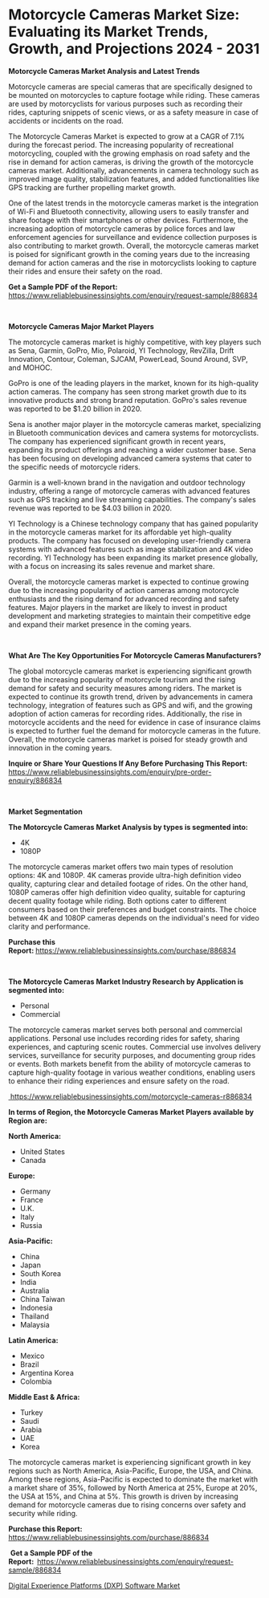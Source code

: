 <p><h1>Motorcycle Cameras Market Size: Evaluating its Market Trends, Growth, and Projections 2024 - 2031</h1></p><p><strong>Motorcycle Cameras Market Analysis and Latest Trends</strong></p>
<p><p>Motorcycle cameras are special cameras that are specifically designed to be mounted on motorcycles to capture footage while riding. These cameras are used by motorcyclists for various purposes such as recording their rides, capturing snippets of scenic views, or as a safety measure in case of accidents or incidents on the road.</p><p>The Motorcycle Cameras Market is expected to grow at a CAGR of 7.1% during the forecast period. The increasing popularity of recreational motorcycling, coupled with the growing emphasis on road safety and the rise in demand for action cameras, is driving the growth of the motorcycle cameras market. Additionally, advancements in camera technology such as improved image quality, stabilization features, and added functionalities like GPS tracking are further propelling market growth.</p><p>One of the latest trends in the motorcycle cameras market is the integration of Wi-Fi and Bluetooth connectivity, allowing users to easily transfer and share footage with their smartphones or other devices. Furthermore, the increasing adoption of motorcycle cameras by police forces and law enforcement agencies for surveillance and evidence collection purposes is also contributing to market growth. Overall, the motorcycle cameras market is poised for significant growth in the coming years due to the increasing demand for action cameras and the rise in motorcyclists looking to capture their rides and ensure their safety on the road.</p></p>
<p><strong>Get a Sample PDF of the Report:&nbsp;</strong> <a href="https://www.reliablebusinessinsights.com/enquiry/request-sample/886834">https://www.reliablebusinessinsights.com/enquiry/request-sample/886834</a></p>
<p>&nbsp;</p>
<p><strong>Motorcycle Cameras Major Market Players</strong></p>
<p><p>The motorcycle cameras market is highly competitive, with key players such as Sena, Garmin, GoPro, Mio, Polaroid, YI Technology, RevZilla, Drift Innovation, Contour, Coleman, SJCAM, PowerLead, Sound Around, SVP, and MOHOC. </p><p>GoPro is one of the leading players in the market, known for its high-quality action cameras. The company has seen strong market growth due to its innovative products and strong brand reputation. GoPro's sales revenue was reported to be $1.20 billion in 2020.</p><p>Sena is another major player in the motorcycle cameras market, specializing in Bluetooth communication devices and camera systems for motorcyclists. The company has experienced significant growth in recent years, expanding its product offerings and reaching a wider customer base. Sena has been focusing on developing advanced camera systems that cater to the specific needs of motorcycle riders.</p><p>Garmin is a well-known brand in the navigation and outdoor technology industry, offering a range of motorcycle cameras with advanced features such as GPS tracking and live streaming capabilities. The company's sales revenue was reported to be $4.03 billion in 2020.</p><p>YI Technology is a Chinese technology company that has gained popularity in the motorcycle cameras market for its affordable yet high-quality products. The company has focused on developing user-friendly camera systems with advanced features such as image stabilization and 4K video recording. YI Technology has been expanding its market presence globally, with a focus on increasing its sales revenue and market share.</p><p>Overall, the motorcycle cameras market is expected to continue growing due to the increasing popularity of action cameras among motorcycle enthusiasts and the rising demand for advanced recording and safety features. Major players in the market are likely to invest in product development and marketing strategies to maintain their competitive edge and expand their market presence in the coming years.</p></p>
<p>&nbsp;</p>
<p><strong>What Are The Key Opportunities For Motorcycle Cameras Manufacturers?</strong></p>
<p><p>The global motorcycle cameras market is experiencing significant growth due to the increasing popularity of motorcycle tourism and the rising demand for safety and security measures among riders. The market is expected to continue its growth trend, driven by advancements in camera technology, integration of features such as GPS and wifi, and the growing adoption of action cameras for recording rides. Additionally, the rise in motorcycle accidents and the need for evidence in case of insurance claims is expected to further fuel the demand for motorcycle cameras in the future. Overall, the motorcycle cameras market is poised for steady growth and innovation in the coming years.</p></p>
<p><strong>Inquire or Share Your Questions If Any Before Purchasing This Report:</strong> <a href="https://www.reliablebusinessinsights.com/enquiry/pre-order-enquiry/886834">https://www.reliablebusinessinsights.com/enquiry/pre-order-enquiry/886834</a></p>
<p>&nbsp;</p>
<p><strong>Market Segmentation</strong></p>
<p><strong>The Motorcycle Cameras Market Analysis by types is segmented into:</strong></p>
<p><ul><li>4K</li><li>1080P</li></ul></p>
<p><p>The motorcycle cameras market offers two main types of resolution options: 4K and 1080P. 4K cameras provide ultra-high definition video quality, capturing clear and detailed footage of rides. On the other hand, 1080P cameras offer high definition video quality, suitable for capturing decent quality footage while riding. Both options cater to different consumers based on their preferences and budget constraints. The choice between 4K and 1080P cameras depends on the individual's need for video clarity and performance.</p></p>
<p><strong>Purchase this Report:&nbsp;</strong><a href="https://www.reliablebusinessinsights.com/purchase/886834">https://www.reliablebusinessinsights.com/purchase/886834</a></p>
<p>&nbsp;</p>
<p><strong>The Motorcycle Cameras Market Industry Research by Application is segmented into:</strong></p>
<p><ul><li>Personal</li><li>Commercial</li></ul></p>
<p><p>The motorcycle cameras market serves both personal and commercial applications. Personal use includes recording rides for safety, sharing experiences, and capturing scenic routes. Commercial use involves delivery services, surveillance for security purposes, and documenting group rides or events. Both markets benefit from the ability of motorcycle cameras to capture high-quality footage in various weather conditions, enabling users to enhance their riding experiences and ensure safety on the road.</p></p>
<p><a href="https://www.reliablebusinessinsights.com/motorcycle-cameras-r886834">&nbsp;https://www.reliablebusinessinsights.com/motorcycle-cameras-r886834</a></p>
<p><strong>In terms of Region, the Motorcycle Cameras Market Players available by Region are:</strong></p>
<p>
    <p> <strong> North America: </strong>
        <ul>
            <li>United States</li>
            <li>Canada</li>
        </ul>
        </p> 
    <p> <strong> Europe: </strong>
        <ul>
            <li>Germany</li>
            <li>France</li>
            <li>U.K.</li>
            <li>Italy</li>
            <li>Russia</li>
        </ul>
        </p> 
    <p> <strong> Asia-Pacific: </strong>
        <ul>
            <li>China</li>
            <li>Japan</li>
            <li>South Korea</li>
            <li>India</li>
            <li>Australia</li>
            <li>China Taiwan</li>
            <li>Indonesia</li>
            <li>Thailand</li>
            <li>Malaysia</li>
        </ul>
        </p> 
    <p> <strong> Latin America: </strong>
        <ul>
            <li>Mexico</li>
            <li>Brazil</li>
            <li>Argentina Korea</li>
            <li>Colombia</li>
        </ul>
        </p> 
    <p> <strong> Middle East & Africa: </strong>
        <ul>
            <li>Turkey</li>
            <li>Saudi</li>
            <li>Arabia</li>
            <li>UAE</li>
            <li>Korea</li>
        </ul>
    </p>
    </p>
<p><p>The motorcycle cameras market is experiencing significant growth in key regions such as North America, Asia-Pacific, Europe, the USA, and China. Among these regions, Asia-Pacific is expected to dominate the market with a market share of 35%, followed by North America at 25%, Europe at 20%, the USA at 15%, and China at 5%. This growth is driven by increasing demand for motorcycle cameras due to rising concerns over safety and security while riding.</p></p>
<p><strong>Purchase this Report: </strong><a href="https://www.reliablebusinessinsights.com/purchase/886834">https://www.reliablebusinessinsights.com/purchase/886834</a></p>
<p>&nbsp;<strong>Get a Sample PDF of the Report:&nbsp;&nbsp;</strong><a href="https://www.reliablebusinessinsights.com/enquiry/request-sample/886834">https://www.reliablebusinessinsights.com/enquiry/request-sample/886834</a></p>
<p><strong></strong></p>
<p><p><a href="https://github.com/baileope6754/Market-Research-Report-List-1/blob/main/digital-experience-platforms-dxp-software-market.md">Digital Experience Platforms (DXP) Software Market</a></p></p>